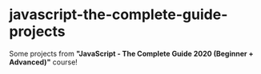 # javascript-the-complete-guide-projects
 
Some projects from **"JavaScript - The Complete Guide 2020 (Beginner + Advanced)"** course!
